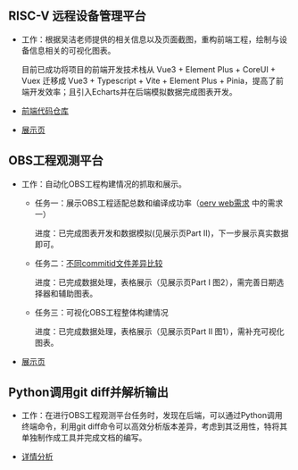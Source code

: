 ## RISC-V 远程设备管理平台

- 工作：根据吴洁老师提供的相关信息以及页面截图，重构前端工程，绘制与设备信息相关的可视化图表。

  目前已成功将项目的前端开发技术栈从 Vue3 + Element Plus + CoreUI + Vuex 迁移成 Vue3 + Typescript + Vite + Element Plus + Pinia，提高了前端开发效率；且引入Echarts并在后端模拟数据完成图表开发。

- [前端代码仓库](https://github.com/jiewu-plct/ui_development/tree/master/riscv-devices-monitor) 
- [展示页](https://github.com/ArCyanic/Internship/blob/main/snapshots/RISC-V%E8%BF%9C%E7%A8%8B%E8%AE%BE%E5%A4%87%E7%AE%A1%E7%90%86%E5%B9%B3%E5%8F%B0.md) 

## OBS工程观测平台

- 工作：自动化OBS工程构建情况的抓取和展示。

  - 任务一：展示OBS工程适配总数和编译成功率（[oerv web需求](https://docs.qq.com/doc/DUFpsTHBzbXdUY3BL) 中的需求一）

    进度：已完成图表开发和数据模拟(见展示页Part II)，下一步展示真实数据即可。

  - 任务二：[不同commitid文件差异比较](https://gitee.com/phoebe-xi/oerv_obsdata/issues/I5IZ1H) 

    进度：已完成数据处理，表格展示（见展示页Part I 图2），需完善日期选择器和辅助图表。

  - 任务三：可视化OBS工程整体构建情况

    进度：已完成数据处理，表格展示（见展示页Part II 图1），需补充可视化图表。

- [展示页](https://github.com/ArCyanic/Internship/blob/main/snapshots/OBS%E5%B7%A5%E7%A8%8B%E8%A7%82%E6%B5%8B%E5%B9%B3%E5%8F%B0.md) 

## Python调用git diff并解析输出

- 工作：在进行OBS工程观测平台任务时，发现在后端，可以通过Python调用终端命令，利用git diff命令可以高效分析版本差异，考虑到其泛用性，特将其单独制作成工具并完成文档的编写。

- [详情分析](https://github.com/ArCyanic/Internship/blob/main/production/Python%E8%B0%83%E7%94%A8git%20diff%E5%B9%B6%E8%A7%A3%E6%9E%90%E8%BE%93%E5%87%BA.md) 